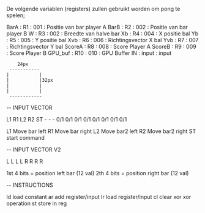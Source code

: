 De volgende variablen (registers) zullen gebruikt worden om pong te spelen;

BarA    :   R1  : 001   : Positie van bar player A
BarB    :   R2  : 002   : Positie van bar player B
W       :   R3  : 002   : Breedte van halve bar
Xb      :   R4  : 004   : X positie bal
Yb      :   R5  : 005   : Y positie bal
Xvb     :   R6  : 006   : Richtingsvector X bal
Yvb     :   R7  : 007   : Richtingsvector Y bal
ScoreA  :   R8  : 008   : Score Player A
ScoreB  :   R9  : 009   : Score Player B
GPU_buf :   R10 : 010   : GPU Buffer
IN      :   input       : input



        24px
     -----------
    |           |
    |           |32px
    |           |
    |           |
     ------------



-- INPUT VECTOR

L1  R1  L2  R2  ST  -   -   -
0/1 0/1 0/1 0/1 0/1 0/1 0/1 0/1

L1 Move bar left
R1 Move bar right
L2 Move bar2 left
R2 Move bar2 right
ST start command


-- INPUT VECTOR V2

L   L   L   L   R   R   R   R

1st 4 bits = position left bar (12 val)
2th 4 bits = position right bar (12 val)



-- INSTRUCTIONS

ld  load constant
ar  add register/input
lr  load register/input
cl  clear
xor xor operation
st  store in reg
